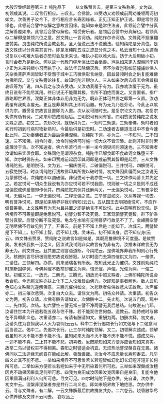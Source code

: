 <!-- { "loadSidebar": true } -->
大般涅槃经疏卷第三上
纯陀品下
　　从文殊赞言去。是第三文殊称美。文为四。初领成其说。二叹言行相应。三叹玄。会佛旨。四受劝又劝领成前两劝兼领两诃初如文。次善男子汝今下。言行相应言长寿因缘者。正见正知正护正说。即是常住因缘也。此领前合譬中似解之意故言因缘。能知如来是常住法者。此领前合譬中分真之解善覆如来。此领后合譬似解也。常受安乐者。是领后合譬中分真解也。若领真似二解即是兼领六位之意。然文殊止一言诃劝。纯陀作尔许诃劝。文殊竟不抵攘翻更赞美。良由纯陀所说会教会机。圣人但说己法不说他法。验知纯陀是分真位。是故文殊还以分真美其言行。即是发纯陀五戒之迹显分真之本。私云当知十让从迹而说复以小初难大后者亦恐时会及未来世。唯执小初以难大后。妨于大后用破小初。言时会者乃是新众。何以故一代教门弹斥洮汰已会毫善。岂执如来定入涅槃同于初小正为未来钝根小习而执于小。故法华云除佛灭后。若不尔者岂有如前幢旛妙供人天杂类菩萨声闻皆默不受而于城中工巧微供彰言纳受。因兹普领时会之供复能难佛为佛所叹。又与文殊旁论往复。故知纯陀非聊尔人。三从如来次后去叹玄会佛旨指哀叹等为广说。四从我之与汝去受劝。又汝劝我覆于有为。我亦劝汝覆于无为。虽终日说有不能尽其用。终日说无不能罄其极。言所不洎绝而置之。又言置者。指广置略即世界置。涅槃正体非体非用非为无为。既非正体可共置之即第一义置。汝劝我覆有我劝汝覆无。更互是非莫知其正即对治置。有为无为乃是旁论。今此正以献供为宗。置旁复宗故言且置即为人置。次从汝可随时去。是复宗论文为四。初复宗劝供有劝有诃。二如来印赞成前起后。三明悦可有问有答。四明赞发赞纯陀之说发文殊之迹。初又二。先劝次诃。就劝供为三。一劝时二劝速。三劝奉佛。劝时者如初行时初到时病时物新熟时。今最后供是初去时。二劝速者古佛道法过中不食今速赴此时。三劝奉佛者正为最后供佛涅槃。次纯陀下诃。亦为三。一不知时。二不知速。三不知佛。初令时者。汝令时施佛可时施一切大众不皆涅槃。此则非时非时索施理涉于贪。次不知速者。佛六年苦行尚一麻一米今须臾间何须速也。三不知佛者汝谓如来实须食耶。文殊同他见谓须杂食。纯陀申已解食即不食故诃文殊堕三不知。次尔时佛告去。如来印赞成前起后印其诃即是成前赞其智即是起后。三从文殊语纯陀去。是明悦可。文为五。一偏庆悦可。二破偏悦可。三并悦可。四解悦可。五寂绝悦可。时众谓纯陀行浅故佛印其所悦以破时情。初文殊因此偏而庆之汝说无为蒙佛悦可。次纯陀即以圆破偏。非但悦可于我亦悦一切。三文殊作两番关并先定之。若定悦可一切众生我说有为亦应悦可若不悦我圆。悦则破一切之义是则不成还是偏悦成佛爱憎即作伏并。四纯陀觉其伏并还解两关。一无偏染悦可。二有普净悦可。无偏为三。一弹无偏悦可。二释无偏之意。三举譬显如文。次从等视一切去。明有普净悦可。即是如来境界非我尔所知(云云)。五从国王去明寂绝悦可。不应作偏普筹量。上文殊明有为无为且共置之即是绝言不可说悦。此中意明有悦无悦。是佛境界不可筹量即是绝思悦可。初譬分智不及究竟。王家驾驷譬究竟智。群下驴乘譬分真智。后譬分断不及究竟。龟龙在水喻有无明菩萨行故见不了了。金翅腾空譬无明尽佛不行故见则了了。开善云。前是下不知上后是上能知下。冶城云。两譬皆是下不知上。初不知上智。后不知上境。灵味云。初不知法身。后不知应身(云云)。四文殊去赞发。赞纯陀之说故言如是如是。其既高推佛境不可度量。是故赞美。发者拂我执一涂之义。因汝试我试则非实故言有为非有为。汝推未详故言无为非无为。前文殊云。且共置之则言语道断。今纯陀云。是佛境界非我所知则心行处灭。核微则言尽研极则思穷故说观皆寂。从尔时面门去第四催供文为四。一催供。二请住。三领解四。办供。前来诸瑞各有所表。故知此光正为催供。文殊前劝纯陀时施靳固弹诃。今佛躬催不敢前却催文为两。谓光催。声催。光催为两。一催二默。初催又三。一放光。二解光。三腾光。初放光中照文殊者。上佛印纯陀所说会教合机。今光照文殊亦扶上化下二人论难皆由佛力。次即知是事者解也。数人云见色知心文殊睹光遂解佛意。三腾光催供如文。次悲默者催供故悲未诺故默。次声催亦二。初三催次悲哭。次复白大众去。请住文为两。初告众共请。次重请。初告众文为两。初告众请。次佛有酬告请如文。次佛酬中二。先止乱。次说五门观。观中二。先作观。次结。初六譬空三譬无常三譬不净两譬无我后总结。何故说五门耶。汝请住世本为开道若能五观与住不殊。若不能观住世何益。遗教云。能持戒时与佛在不异即此义也。次重请亦二。有请有酬请如文。重酬为两。初酬次释。初文者。汝请久住为哀悯我以入灭为哀悯(云云)。释中二长行偈颂长行如文偈与下二偈意同后当说之。偈中二。先偈次长行。止三尔时纯陀领解。又二。初领解次述成。领解者虽知不灭不能不悲不能不请。虽知如来灭而不灭不能不庆不能不悦。述成又两。一述不能不喜。二止其不能不悲。初喜者。汝既能知如来方便亦应合知如来真实。故举二鸟以譬权实不得相离。春阳之时譬适会机宜。无烦热池譬涅槃自在无畏。诸佛同以二法逗缘无阂自在能如此解。善哉善哉。次汝今不应思量长寿短寿去。凡举四义止其不能不悲。一举如来境界不可思惟若长若短皆如幻化幻长幻短非短非长何所可悲。二举如来方便若长若短如来于中无所染着何所可悲。三举如来涅槃成汝檀因克不动果因果具足何所可悲。四我为良田成汝因果汝克因果自是良田。复能令他因果圆满自利利人何所可悲。寻文可见。四尔时纯陀下是办供。先自谦。次办供。初文中云。涅槃非涅槃者亦是共行二鸟义也。即如来境界故下地绝思。次办供中云。寻与文殊者。有二解。一云文殊解最后供故携友共办。二六卷云。烧香散华尽心供养佛及文殊不云同去。
哀叹品上

